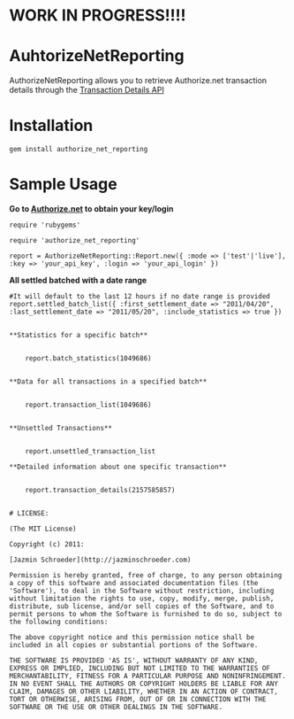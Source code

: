 # WORK IN PROGRESS!!!! 
# AuhtorizeNetReporting

AuthorizeNetReporting allows you to retrieve Authorize.net transaction details through the [Transaction Details API](http://developer.authorize.net/api/transaction_details/)

# Installation
    gem install authorize_net_reporting

# Sample Usage
**Go to [Authorize.net](http://authorize.net) to obtain your key/login**


    require 'rubygems'

    require 'authorize_net_reporting'

    report = AuthorizeNetReporting::Report.new({ :mode => ['test'|'live'], :key => 'your_api_key', :login => 'your_api_login' })  


**All settled batched with a date range**



    #It will default to the last 12 hours if no date range is provided
    report.settled_batch_list({ :first_settlement_date => "2011/04/20", :last_settlement_date => "2011/05/20", :include_statistics => true })
````

**Statistics for a specific batch**


    report.batch_statistics(1049686)


**Data for all transactions in a specified batch**


    report.transaction_list(1049686)


**Unsettled Transactions**


    report.unsettled_transaction_list

**Detailed information about one specific transaction**


    report.transaction_details(2157585857)

  
# LICENSE:

(The MIT License)

Copyright (c) 2011:

[Jazmin Schroeder](http://jazminschroeder.com)

Permission is hereby granted, free of charge, to any person obtaining
a copy of this software and associated documentation files (the
'Software'), to deal in the Software without restriction, including
without limitation the rights to use, copy, modify, merge, publish,
distribute, sub license, and/or sell copies of the Software, and to
permit persons to whom the Software is furnished to do so, subject to
the following conditions:

The above copyright notice and this permission notice shall be
included in all copies or substantial portions of the Software.

THE SOFTWARE IS PROVIDED 'AS IS', WITHOUT WARRANTY OF ANY KIND,
EXPRESS OR IMPLIED, INCLUDING BUT NOT LIMITED TO THE WARRANTIES OF
MERCHANTABILITY, FITNESS FOR A PARTICULAR PURPOSE AND NONINFRINGEMENT.
IN NO EVENT SHALL THE AUTHORS OR COPYRIGHT HOLDERS BE LIABLE FOR ANY
CLAIM, DAMAGES OR OTHER LIABILITY, WHETHER IN AN ACTION OF CONTRACT,
TORT OR OTHERWISE, ARISING FROM, OUT OF OR IN CONNECTION WITH THE
SOFTWARE OR THE USE OR OTHER DEALINGS IN THE SOFTWARE.
